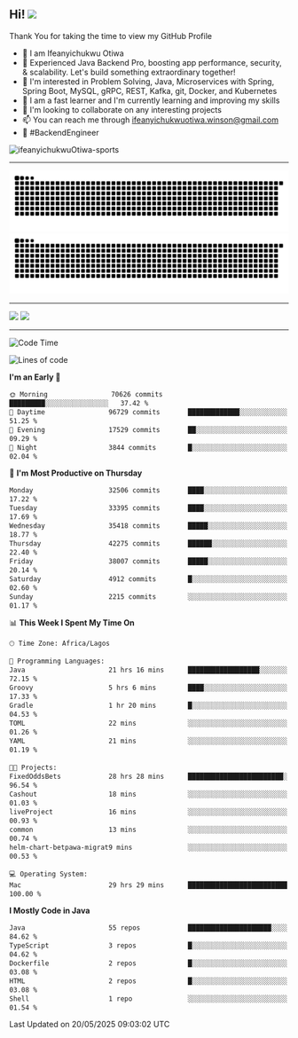 <!-- BLOG-POST-LIST:START --><!-- BLOG-POST-LIST:END -->

## Hi! <img src="https://media.giphy.com/media/hvRJCLFzcasrR4ia7z/giphy.gif" width="4%"> 

Thank You for taking the time to view my GitHub Profile

- 👋 I am Ifeanyichukwu Otiwa
- 🚀 Experienced Java Backend Pro, boosting app performance, security, & scalability. Let's build something extraordinary together!
- 👀 I'm interested in Problem Solving, Java, Microservices with Spring, Spring Boot, MySQL, gRPC, REST, Kafka, git, Docker, and Kubernetes
- 🌱 I am a fast learner and I'm currently learning and improving my skills
- 💞️ I'm looking to collaborate on any interesting projects
- 📫 You can reach me through ifeanyichukwuotiwa.winson@gmail.com
- 🚀 #BackendEngineer

<p align="left" marginTop="10px"> <img src="https://komarev.com/ghpvc/?username=ifeanyichukwuOtiwa-sports&label=Profile%20views&color=0e75b6&style=for-the-badge" alt="ifeanyichukwuOtiwa-sports" /> </p>

***

<!--🐍📈SNAKEGRAPH / 🌐WEBSITE: https://github.com/Platane/snk -->
![github contribution grid snake animation](https://raw.githubusercontent.com/ifeanyichukwuOtiwa-sports/ifeanyichukwuOtiwa-sports/output/github-contribution-grid-snake-dark.svg#gh-dark-mode-only)![github contribution grid snake animation](https://raw.githubusercontent.com/ifeanyichukwuOtiwa-sports/ifeanyichukwuOtiwa-sports/output/github-contribution-grid-snake.svg#gh-light-mode-only)

***

<p float="left">
  <img float="left" src="https://github-readme-stats.vercel.app/api?username=ifeanyichukwuOtiwa-sports&count_private=true&include_all_commits=true&theme=react&show_icons=true" />
  <img float="right" src="https://github-readme-stats.vercel.app/api/top-langs/?username=ifeanyichukwuOtiwa-sports&layout=compact&show_icons=true&theme=react" /> 
</p>

***



<!--START_SECTION:waka-->
![Code Time](http://img.shields.io/badge/Code%20Time-3%2C707%20hrs%2010%20mins-blue)

![Lines of code](https://img.shields.io/badge/From%20Hello%20World%20I%27ve%20Written-51.4%20million%20lines%20of%20code-blue)

**I'm an Early 🐤** 

```text
🌞 Morning                70626 commits       █████████░░░░░░░░░░░░░░░░   37.42 % 
🌆 Daytime                96729 commits       █████████████░░░░░░░░░░░░   51.25 % 
🌃 Evening                17529 commits       ██░░░░░░░░░░░░░░░░░░░░░░░   09.29 % 
🌙 Night                  3844 commits        █░░░░░░░░░░░░░░░░░░░░░░░░   02.04 % 
```
📅 **I'm Most Productive on Thursday** 

```text
Monday                   32506 commits       ████░░░░░░░░░░░░░░░░░░░░░   17.22 % 
Tuesday                  33395 commits       ████░░░░░░░░░░░░░░░░░░░░░   17.69 % 
Wednesday                35418 commits       █████░░░░░░░░░░░░░░░░░░░░   18.77 % 
Thursday                 42275 commits       ██████░░░░░░░░░░░░░░░░░░░   22.40 % 
Friday                   38007 commits       █████░░░░░░░░░░░░░░░░░░░░   20.14 % 
Saturday                 4912 commits        █░░░░░░░░░░░░░░░░░░░░░░░░   02.60 % 
Sunday                   2215 commits        ░░░░░░░░░░░░░░░░░░░░░░░░░   01.17 % 
```


📊 **This Week I Spent My Time On** 

```text
🕑︎ Time Zone: Africa/Lagos

💬 Programming Languages: 
Java                     21 hrs 16 mins      ██████████████████░░░░░░░   72.15 % 
Groovy                   5 hrs 6 mins        ████░░░░░░░░░░░░░░░░░░░░░   17.33 % 
Gradle                   1 hr 20 mins        █░░░░░░░░░░░░░░░░░░░░░░░░   04.53 % 
TOML                     22 mins             ░░░░░░░░░░░░░░░░░░░░░░░░░   01.26 % 
YAML                     21 mins             ░░░░░░░░░░░░░░░░░░░░░░░░░   01.19 % 

🐱‍💻 Projects: 
FixedOddsBets            28 hrs 28 mins      ████████████████████████░   96.54 % 
Cashout                  18 mins             ░░░░░░░░░░░░░░░░░░░░░░░░░   01.03 % 
liveProject              16 mins             ░░░░░░░░░░░░░░░░░░░░░░░░░   00.93 % 
common                   13 mins             ░░░░░░░░░░░░░░░░░░░░░░░░░   00.74 % 
helm-chart-betpawa-migrat9 mins              ░░░░░░░░░░░░░░░░░░░░░░░░░   00.53 % 

💻 Operating System: 
Mac                      29 hrs 29 mins      █████████████████████████   100.00 % 
```

**I Mostly Code in Java** 

```text
Java                     55 repos            █████████████████████░░░░   84.62 % 
TypeScript               3 repos             █░░░░░░░░░░░░░░░░░░░░░░░░   04.62 % 
Dockerfile               2 repos             █░░░░░░░░░░░░░░░░░░░░░░░░   03.08 % 
HTML                     2 repos             █░░░░░░░░░░░░░░░░░░░░░░░░   03.08 % 
Shell                    1 repo              ░░░░░░░░░░░░░░░░░░░░░░░░░   01.54 % 
```




 Last Updated on 20/05/2025 09:03:02 UTC
<!--END_SECTION:waka-->

<!--
<p align="center">
![trophy](https://github-profile-trophy.vercel.app/?username=ifeanyichukwuOtiwa-sports&theme=onedark) (https://github.com/ryo-ma/github-profile-trophy)
</p>
-->

<!---
ifeanyi-otiwa/ifeanyi-otiwa is a ✨ special ✨ repository because its `README.md` (this file) appears on your GitHub profile.
You can click the Preview link to take a look at your changes.
--->
